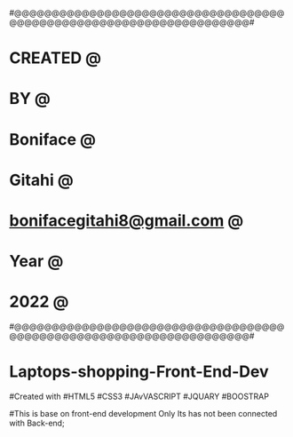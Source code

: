 #@@@@@@@@@@@@@@@@@@@@@@@@@@@@@@@@@@@@@@@@@@@@@@@@@@@@@@@@@@@@@@@@@@@@#
#   CREATED                                                          @
#           BY                                                       @
#               Boniface                                             @
#                       Gitahi                                       @
#                             bonifacegitahi8@gmail.com              @
#                        Year                                        @
#                   2022                                             @
#@@@@@@@@@@@@@@@@@@@@@@@@@@@@@@@@@@@@@@@@@@@@@@@@@@@@@@@@@@@@@@@@@@@@#

# Laptops-shopping-Front-End-Dev
#Created with 
#HTML5
#CSS3
#JAvVASCRIPT
#JQUARY
#BOOSTRAP

#This is base on front-end development Only Its has not been connected with Back-end;

